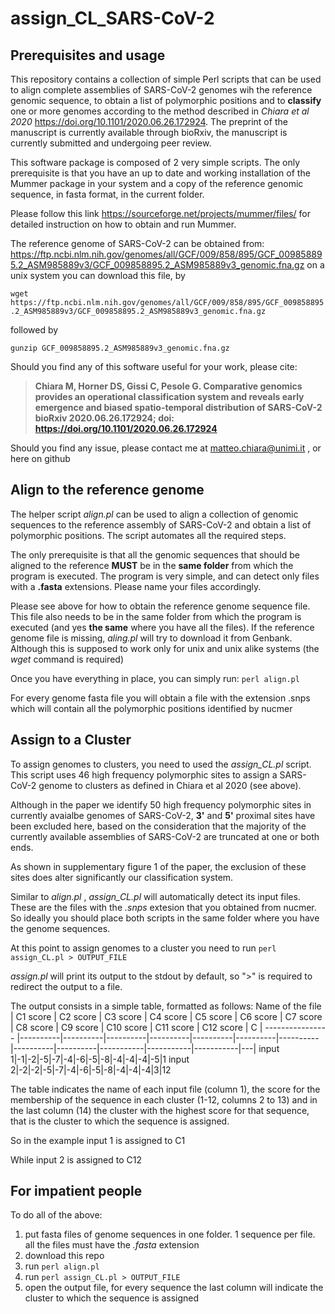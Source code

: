 # assign_CL_SARS-CoV-2

## Prerequisites and usage

This repository contains a collection of simple Perl scripts that can be used to align complete assemblies of SARS-CoV-2 genomes wih the reference genomic sequence, to obtain a list of polymorphic positions and to **classify** one or more genomes according to the method described in *Chiara et al 2020* https://doi.org/10.1101/2020.06.26.172924. 
The preprint of the manuscript is currently available through bioRxiv, the manuscript is currently submitted and undergoing peer review.

This software package is composed of 2 very simple scripts. The only prerequisite is that you have an up to date and working installation of the Mummer package in your system and a copy of the reference genomic sequence, in fasta format, in the current folder.

Please follow this link https://sourceforge.net/projects/mummer/files/ for detailed instruction on how to obtain and run Mummer.

The reference genome of SARS-CoV-2 can be obtained from:
https://ftp.ncbi.nlm.nih.gov/genomes/all/GCF/009/858/895/GCF_009858895.2_ASM985889v3/GCF_009858895.2_ASM985889v3_genomic.fna.gz
on a unix system you can download this file, by

`wget https://ftp.ncbi.nlm.nih.gov/genomes/all/GCF/009/858/895/GCF_009858895.2_ASM985889v3/GCF_009858895.2_ASM985889v3_genomic.fna.gz`

followed by

`gunzip GCF_009858895.2_ASM985889v3_genomic.fna.gz`

Should you find any of this software useful for your work, please cite:
>**Chiara M, Horner DS, Gissi C, Pesole G. Comparative genomics provides an operational classification system and reveals early emergence and biased spatio-temporal distribution of SARS-CoV-2 bioRxiv 2020.06.26.172924; doi: https://doi.org/10.1101/2020.06.26.172924**

Should you find any issue, please contact me at matteo.chiara@unimi.it , or here on github

## Align to the reference genome

The helper script *align.pl* can be used to align a collection of genomic sequences to the reference assembly of SARS-CoV-2 and obtain a list of polymorphic positions. The script automates all the required steps. 

The only prerequisite is that all the genomic sequences that should be aligned to the reference **MUST** be in the **same folder** from which the program is executed. The program is very simple, and can detect only files with a **.fasta** extensions. Please name your files accordingly. 

Please see above for how to obtain the reference genome sequence file. This file also needs to be in the same folder from which the program is executed (and yes **the same** where you have all the files). If the reference genome file is missing, *aling.pl* will try to download it from Genbank. Although this is supposed to work only for unix and unix alike systems (the *wget* command is required)

Once you have everything in place, you can simply run:
`perl align.pl`

For every genome fasta file you will obtain a file with the extension .snps which will contain all the polymorphic positions identified by nucmer

## Assign to a Cluster

To assign genomes to clusters, you need to used the *assign_CL.pl* script. This script uses 46 high frequency polymorphic sites to assign a SARS-CoV-2 genome to clusters as defined in Chiara et al 2020 (see above). 

Although in the paper we identify 50 high frequency polymorphic sites in currently avaialbe genomes of SARS-CoV-2, **3'** and **5'** proximal sites have been excluded here, based on the consideration that the majority of the currently available assemblies of SARS-CoV-2 are truncated at one or both ends. 

As shown in supplementary figure 1 of the paper, the exclusion of these sites does alter significantly our classification system.

Similar to *align.pl* , *assign_CL.pl* will automatically detect its input files. These are the files with the *.snps* extesion that you obtained from nucmer. So ideally you should place both scripts in the same folder where you have the genome sequences.

At this point to assign genomes to a cluster you need to run
`perl assign_CL.pl > OUTPUT_FILE`

*assign.pl* will print its output to the stdout by default, so  ">" is required to redirect the output to a file.

The output consists in a simple table, formatted as follows:
Name of the file | C1 score | C2 score | C3 score | C4 score | C5 score | C6 score | C7 score | C8 score | C9 score | C10 score | C11 score | C12 score | C |
---------------- |----------|----------|----------|----------|----------|----------|----------|----------|----------|-----------|-----------|-----------|---|
input 1|-1|-2|-5|-7|-4|-6|-5|-8|-4|-4|-4|-5|1
input 2|-2|-2|-5|-7|-4|-6|-5|-8|-4|-4|-4|3|12

The table indicates the name of each input file (column 1), the score for the membership of the sequence in each cluster (1-12, columns 2 to 13) and in the last column (14) the cluster with the highest score for that sequence, that is the cluster to which the sequence is assigned.

So in the example input 1 is assigned to C1

While input 2 is assigned to C12

## For impatient people

To do all of the above: 
1. put fasta files of genome sequences in one folder. 1 sequence per file. all the files must have the *.fasta* extension
2. download this repo
3. run `perl align.pl`
4. run `perl assign_CL.pl > OUTPUT_FILE`
5. open the output file, for every sequence the last column will indicate the cluster to which the sequence is assigned






